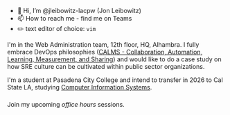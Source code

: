 - 👋 Hi, I’m @jleibowitz-lacpw (Jon Leibowitz)
- 📫 How to reach me - find me on Teams
- ✏️ text editor of choice: `vim`

I'm in the Web Administration team, 12th floor, HQ, Alhambra. I fully embrace DevOps philosophies ([CALMS - Collaboration, Automation, Learning, Measurement, and Sharing](https://benjitrapp.github.io/cultures/2022-03-30-CALMS-devops/)) and would like to do a case study on how SRE culture can be cultivated within public sector organizations.

I'm a student at Pasadena City College and intend to transfer in 2026 to Cal State LA, studying [Computer Information Systems](https://ecatalog.calstatela.edu/preview_program.php?catoid=75&poid=34309#core_276193).

### 
Join my upcoming *office hours* sessions. 
<!---
jleibowitz-lacpw/jleibowitz-lacpw is a ✨ special ✨ repository because its `README.md` (this file) appears on your GitHub profile.
You can click the Preview link to take a look at your changes.
--->
